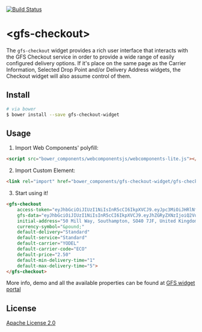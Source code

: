 [![Build Status](https://travis-ci.org/GlobalFreightSolutions/gfs-checkout-widget.svg?branch=master)](https://travis-ci.org/GlobalFreightSolutions/gfs-checkout-widget)


# &lt;gfs-checkout&gt;

The `gfs-checkout` widget provides a rich user interface that interacts with the GFS Checkout service in order to provide a wide range of easily configured delivery options.
If it's place on the same page as the Carrier Information, Selected Drop Point and/or Delivery Address widgets, the Checkout widget will also assume control of them.

## Install

```bash
# via bower
$ bower install --save gfs-checkout-widget
```

## Usage

1. Import Web Components' polyfill:

```html
<script src="bower_components/webcomponentsjs/webcomponents-lite.js"></script>
```

2. Import Custom Element:

```html
<link rel="import" href="bower_components/gfs-checkout-widget/gfs-checkout-widget.html">
```

3. Start using it!

<!---
```
<custom-element-demo>
    <template>
        <script src="../webcomponentsjs/webcomponents-lite.js"></script>
        <link rel="import" href="gfs-checkout-widget.html">
        <next-code-block></next-code-block>
    </template>
</custom-element-demo>
```
-->

```html
<gfs-checkout
    access-token="eyJhbGciOiJIUzI1NiIsInR5cCI6IkpXVCJ9.eyJpc3MiOiJHRlNfaWRlbnRpdHlfc2VydmVyIiwiYXVkIjoiR0ZTX2lkZW50aXR5X3NlcnZlciIsImV4cCI6MTQ5MTQ5Mjg3NywibmJmIjoxNDkxNDg5Mjc3LCJjbGllbnRfaWQiOiJwcm92aWRlZF9ieV9HRlMiLCJsaXZlLWFwaS1rZXkiOiJwcm92aWRlZF9ieV9HRlMiLCJ0ZXN0LWFwaS1rZXkiOiJwcm92aWRlZF9ieV9HRlMiLCJzY29wZSI6WyJjaGVja291dC1hcGkiLCJyZWFkIl19.Cavb8IrFNq-ZZAqNL1JEGbBtC9tgngyYC2wMPk8TwGs"
    gfs-data="eyJhbGciOiJIUzI1NiIsInR5cCI6IkpXVCJ9.eyJhZGRyZXNzIjoiQ2VudHVyeSBIb3VzZSwgMTAwIFN0YXRpb24gUm9hZCwgSG9yc2hhbSwgV2VzdCBTdXNzZXgsIFJIMTMgNVVaIiwibmFtZSI6Ikdsb2JhbEZyZWlnaHRTb2x1dGlvbnMiLCJlbWFpbCI6ImRldnN1cHBvcnRAanVzdHNob3V0Z2ZzLmNvbSJ9.uRjj9mLjwbUEHzAUujJFZPd9pT1fZew-E73OWvLxbts"
    initial-address="50 Mill Way, Southampton, SO40 7JF, United Kingdom"
    currency-symbol="&pound;"
    default-delivery="Standard"
    default-service="Standard"
    default-carrier="YODEL"
    default-carrier-code="ECO"
    default-price="2.50"
    default-min-delivery-time="1"
    default-max-delivery-time="5">
</gfs-checkout>
```

More info, demo and all the available properties can be found at [GFS widget portal](http://developer.justshoutgfs.com/info/documentation/gfs-checkout/the-gfs-checkout-widgets/checkout-widget/ "The Checkout Widget")


## License

[Apache License 2.0](https://www.apache.org/licenses/LICENSE-2.0.html)

